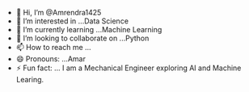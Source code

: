 - 👋 Hi, I’m @Amrendra1425
- 👀 I’m interested in ...Data Science
- 🌱 I’m currently learning ...Machine Learning
- 💞️ I’m looking to collaborate on ...Python
- 📫 How to reach me ...
- 😄 Pronouns: ...Amar
- ⚡ Fun fact: ... I am a Mechanical Engineer exploring AI and Machine Learing.

<!---
Amrendra1425/Amrendra1425 is a ✨ special ✨ repository because its `README.md` (this file) appears on your GitHub profile.
You can click the Preview link to take a look at your changes.
--->
